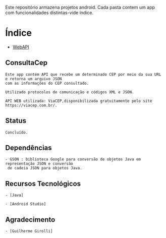 

Este repositório armazena projetos android. Cada pasta contem um app com funcionalidades   distintas-vide índice. 


Índice
=================
   * [WebAPI](#consultaCep)
 

## ConsultaCep

```
Este app contém API que recebe um determinado CEP por meio da sua URL e retorna um arquivo JSON  
com as informações do CEP consultado.

Utilizado protocolos de comunicação e códigos XML e JSON.
  
API WEB utilizada: ViaCEP,disponibilizada gratuitamente pelo site https://viacep.com.br/.

```

## Status

```
Concluído.
```

## Dependências

```
- GSON : biblioteca Google para conversão de objetos Java em representação JSON e conversão  
 de cadeia JSON para objetos Java.

```

## Recursos Tecnológicos

```
- [Java]

- [Android Studio]

```



## Agradecimento

```
- [Guilherme Girolli]

